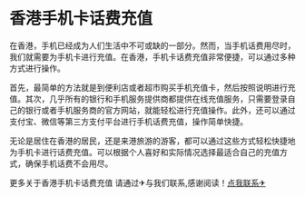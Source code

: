 # 香港手机卡话费充值

在香港，手机已经成为人们生活中不可或缺的一部分。然而，当手机话费用尽时，我们就需要为手机卡进行充值。在香港，手机卡话费充值非常便捷，可以通过多种方式进行操作。

首先，最简单的方法就是到便利店或者超市购买手机充值卡，然后按照说明进行充值。其次，几乎所有的银行和手机服务提供商都提供在线充值服务，只需要登录自己的银行或者手机服务商的官方网站，就能轻松进行充值操作。此外，还可以通过支付宝、微信等第三方支付平台进行手机话费充值，操作简单快捷。

无论是居住在香港的居民，还是来港旅游的游客，都可以通过这些方式轻松快捷地为手机卡进行话费充值。可以根据个人喜好和实际情况选择最适合自己的充值方式，确保手机话费不会用尽。

更多关于香港手机卡话费充值 请通过✈与我们联系,感谢阅读！[点我联系✈](https://www.G208.com)